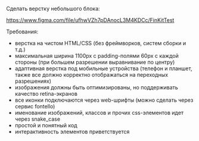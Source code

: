 Сделать верстку небольшого блока:

https://www.figma.com/file/ufhwVZh7pDAnocL3M4KDCc/FinKitTest

Требования:
- верстка на чистом HTML/CSS (без фреймворков, систем сборки и т.д.)
- максимальная ширина 1100px с padding-полями 60px с каждой стороны (при большем разрешении выравнивание по центру)
- адаптивная верстка под мобильные устройства (телефон и планшет, также все должно корректно отображаться на переходных разрешениях)
- изображения должны быть оптимизированы, но поддерживать качество retina-экранов
- все иконки подключаются через web-шрифты (можно сделать через сервис fontello)
- именование изображений, классов и прочих css-элементов идет через snake_case
- простой и понятный код
- интерактивность элементов приветствуется
